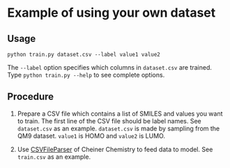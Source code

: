 # Example of using your own dataset
## Usage
```
python train.py dataset.csv --label value1 value2
```

The `--label` option specifies which columns in `dataset.csv` are trained.
Type `python train.py --help` to see complete options.

## Procedure
1. Prepare a CSV file which contains a list of SMILES and values you want to train.
The first line of the CSV file should be label names.
See `dataset.csv` as an example.
`dataset.csv` is made by sampling from the QM9 dataset.
`value1` is HOMO and `value2` is LUMO.

2. Use [CSVFileParser](http://chainer-chemistry.readthedocs.io/en/stable/generated/chainer_chemistry.dataset.parsers.CSVFileParser.html) of Cheiner Chemistry to feed data to model.
See `train.csv` as an example.
